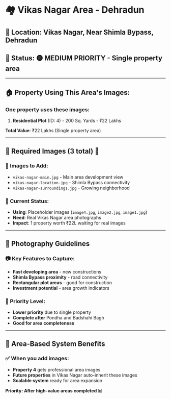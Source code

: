 # 🏘️ Vikas Nagar Area - Dehradun

## 📍 **Location**: Vikas Nagar, Near Shimla Bypass, Dehradun
## 🎯 **Status**: 🟡 **MEDIUM PRIORITY** - Single property area

---

## 🏠 **Property Using This Area's Images:**

### **One property uses these images:**
1. **Residential Plot** (ID: 4) - 200 Sq. Yards - ₹22 Lakhs

**Total Value**: ₹22 Lakhs (Single property area)

---

## 📸 **Required Images (3 total)** 🔄

### **📁 Images to Add:**
- `vikas-nagar-main.jpg` - Main area development view
- `vikas-nagar-location.jpg` - Shimla Bypass connectivity
- `vikas-nagar-surroundings.jpg` - Growing neighborhood

### **🔄 Current Status:**
- **Using**: Placeholder images (`image4.jpg`, `image2.jpg`, `image1.jpg`)
- **Need**: Real Vikas Nagar area photographs
- **Impact**: 1 property worth ₹22L waiting for real images

---

## 🎯 **Photography Guidelines**

### **📷 Key Features to Capture:**
- **Fast developing area** - new constructions
- **Shimla Bypass proximity** - road connectivity  
- **Rectangular plot areas** - good for construction
- **Investment potential** - area growth indicators

### **📅 Priority Level:**
- **Lower priority** due to single property
- **Complete after** Pondha and Badshahi Bagh
- **Good for area completeness**

---

## 🚀 **Area-Based System Benefits**

### **✅ When you add images:**
- **Property 4** gets professional area images
- **Future properties** in Vikas Nagar auto-inherit these images
- **Scalable system** ready for area expansion

**Priority: After high-value areas completed 📊** 